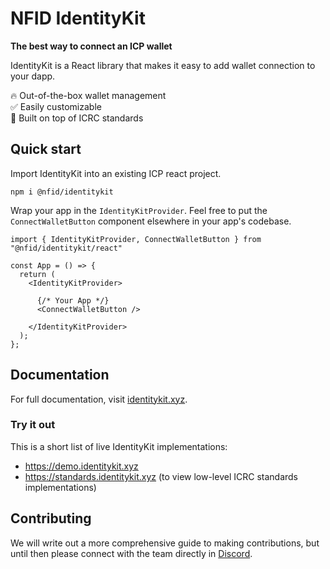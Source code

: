 # NFID IdentityKit

**The best way to connect an ICP wallet**

IdentityKit is a React library that makes it easy to add wallet connection to your dapp.

🔥 Out-of-the-box wallet management\
✅ Easily customizable\
🦄 Built on top of ICRC standards

## Quick start

Import IdentityKit into an existing ICP react project.

```
npm i @nfid/identitykit
```

Wrap your app in the `IdentityKitProvider`. Feel free to put the `ConnectWalletButton` component elsewhere in your app's codebase. 

```
import { IdentityKitProvider, ConnectWalletButton } from "@nfid/identitykit/react"

const App = () => {
  return (
    <IdentityKitProvider>

      {/* Your App */}
      <ConnectWalletButton />

    </IdentityKitProvider>
  );
};
```

## Documentation

For full documentation, visit [identitykit.xyz](https://identitykit.xyz).

### Try it out

This is a short list of live IdentityKit implementations:
- https://demo.identitykit.xyz
- https://standards.identitykit.xyz (to view low-level ICRC standards implementations)

## Contributing

We will write out a more comprehensive guide to making contributions, but until then please connect with the team directly in [Discord](https://discord.gg/bJK5HE6KDn).
